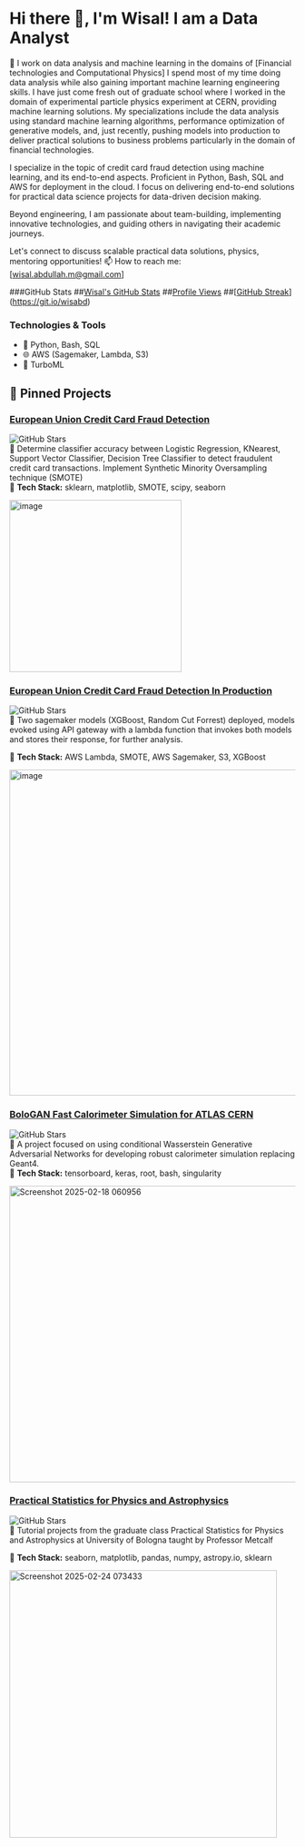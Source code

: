 # Hi there 👋, I'm Wisal! I am a Data Analyst 
🔭 I work on data analysis and machine learning in the domains of [Financial technologies and Computational Physics]
I spend most of my time doing data analysis while also gaining important machine learning engineering skills. I have just come fresh out of graduate school where I worked in the domain of experimental particle physics experiment at CERN, providing machine learning solutions. My specializations include the data analysis using standard machine learning algorithms, performance optimization of generative models, and, just recently, pushing models into production to deliver practical solutions to business problems particularly in the domain of financial technologies.

I specialize in the topic of credit card fraud detection using machine learning, and its end-to-end aspects. Proficient in Python, Bash, SQL and AWS for deployment in the cloud. I focus on delivering end-to-end solutions for practical data science projects for data-driven decision making.

Beyond engineering, I am passionate about team-building, implementing innovative technologies, and guiding others in navigating their academic journeys.

Let's connect to discuss scalable practical data solutions, physics, mentoring opportunities!
📫 How to reach me: [wisal.abdullah.m@gmail.com] 

###GitHub Stats
##[Wisal's GitHub Stats](https://github-readme-stats.vercel.app/api?username=wisabd&show_icons=true&theme=radical)
##[Profile Views](https://komarev.com/ghpvc/?username=wisabd&style=flat-square&color=blue)
##[[GitHub Streak](https://streak-stats.demolab.com/?user=wisabd&theme=radical)](https://git.io/wisabd)


### Technologies & Tools
- 🧬 Python, Bash, SQL
- 🌐 AWS (Sagemaker, Lambda, S3)
- 🤖 TurboML

## 🚀 Pinned Projects

### [European Union Credit Card Fraud Detection](https://github.com/wisabd/CreditFraudML)
![GitHub Stars](https://img.shields.io/github/stars/wisabd/BolognaGAN?style=social)  
🌟  Determine classifier accuracy between Logistic Regression, KNearest, Support Vector Classifier, Decision Tree Classifier to detect
fraudulent credit card transactions.  Implement Synthetic Minority Oversampling technique (SMOTE)  
🔧 **Tech Stack:**  sklearn, matplotlib, SMOTE, scipy, seaborn
<p align="left">
<img width="303" alt="image" src="https://github.com/user-attachments/assets/f94e3d53-88df-40b7-9403-21754ae8d2ce" />


### [European Union Credit Card Fraud Detection In Production](https://github.com/wisabd/BolognaGAN)
![GitHub Stars](https://img.shields.io/github/stars/wisabd/BolognaGAN?style=social)  
🌟   Two sagemaker models (XGBoost, Random Cut Forrest) deployed, models evoked using API gateway with a lambda function that
invokes both models and stores their response, for further analysis. 

🔧 **Tech Stack:**  AWS Lambda, SMOTE, AWS Sagemaker, S3, XGBoost
<p align="left">
<img width="574" alt="image" src="https://github.com/user-attachments/assets/44f09cc1-760b-48b8-84be-6836e99e2921" />

  

### [BoloGAN Fast Calorimeter Simulation for ATLAS CERN](https://github.com/wisabd/BolognaGAN)
![GitHub Stars](https://img.shields.io/github/stars/wisabd/BolognaGAN?style=social)  
🌟 A project focused on using conditional Wasserstein Generative Adversarial Networks for developing robust calorimeter simulation replacing Geant4.  
🔧 **Tech Stack:**  tensorboard, keras, root, bash, singularity
<p align="left">
<img width="522" alt="Screenshot 2025-02-18 060956" src="https://github.com/user-attachments/assets/f47eace5-8e3e-42e2-999c-999ec2e4880a" />
</p>

### [Practical Statistics for Physics and Astrophysics](https://github.com/wisabd/Statistics.Phy.Astrophysics)
![GitHub Stars](https://img.shields.io/github/stars/wisabd/Statistics.Phy.Astrophysics?style=social)  
🌟 Tutorial projects from the graduate class Practical Statistics for Physics and Astrophysics at University of Bologna taught by Professor Metcalf

🔧 **Tech Stack:** seaborn, matplotlib, pandas, numpy, astropy.io, sklearn
<p align="left">
  <img width="471" alt="Screenshot 2025-02-24 073433" src="https://github.com/user-attachments/assets/aa6bef9e-f80c-44f3-8d08-4e1b94b35145" />
</p>




